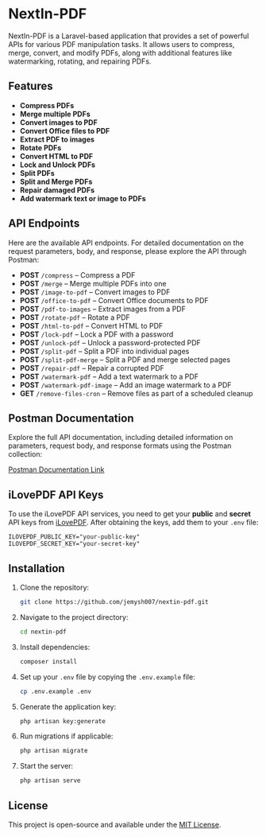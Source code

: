 # NextIn-PDF

NextIn-PDF is a Laravel-based application that provides a set of powerful APIs for various PDF manipulation tasks. It allows users to compress, merge, convert, and modify PDFs, along with additional features like watermarking, rotating, and repairing PDFs.

## Features

- **Compress PDFs**
- **Merge multiple PDFs**
- **Convert images to PDF**
- **Convert Office files to PDF**
- **Extract PDF to images**
- **Rotate PDFs**
- **Convert HTML to PDF**
- **Lock and Unlock PDFs**
- **Split PDFs**
- **Split and Merge PDFs**
- **Repair damaged PDFs**
- **Add watermark text or image to PDFs**

## API Endpoints

Here are the available API endpoints. For detailed documentation on the request parameters, body, and response, please explore the API through Postman:

- **POST** `/compress` – Compress a PDF
- **POST** `/merge` – Merge multiple PDFs into one
- **POST** `/image-to-pdf` – Convert images to PDF
- **POST** `/office-to-pdf` – Convert Office documents to PDF
- **POST** `/pdf-to-images` – Extract images from a PDF
- **POST** `/rotate-pdf` – Rotate a PDF
- **POST** `/html-to-pdf` – Convert HTML to PDF
- **POST** `/lock-pdf` – Lock a PDF with a password
- **POST** `/unlock-pdf` – Unlock a password-protected PDF
- **POST** `/split-pdf` – Split a PDF into individual pages
- **POST** `/split-pdf-merge` – Split a PDF and merge selected pages
- **POST** `/repair-pdf` – Repair a corrupted PDF
- **POST** `/watermark-pdf` – Add a text watermark to a PDF
- **POST** `/watermark-pdf-image` – Add an image watermark to a PDF
- **GET** `/remove-files-cron` – Remove files as part of a scheduled cleanup

## Postman Documentation

Explore the full API documentation, including detailed information on parameters, request body, and response formats using the Postman collection:

[Postman Documentation Link](https://documenter.getpostman.com/view/19085561/2s83f4HaEr)

## iLovePDF API Keys

To use the iLovePDF API services, you need to get your **public** and **secret** API keys from [iLovePDF](https://ilovepdf.com/). After obtaining the keys, add them to your `.env` file:

```dotenv
ILOVEPDF_PUBLIC_KEY="your-public-key"
ILOVEPDF_SECRET_KEY="your-secret-key"
```

## Installation

1. Clone the repository:
    ```bash
    git clone https://github.com/jemysh007/nextin-pdf.git
    ```

2. Navigate to the project directory:
    ```bash
    cd nextin-pdf
    ```

3. Install dependencies:
    ```bash
    composer install
    ```

4. Set up your `.env` file by copying the `.env.example` file:
    ```bash
    cp .env.example .env
    ```

5. Generate the application key:
    ```bash
    php artisan key:generate
    ```

6. Run migrations if applicable:
    ```bash
    php artisan migrate
    ```

7. Start the server:
    ```bash
    php artisan serve
    ```

## License

This project is open-source and available under the [MIT License](LICENSE).
